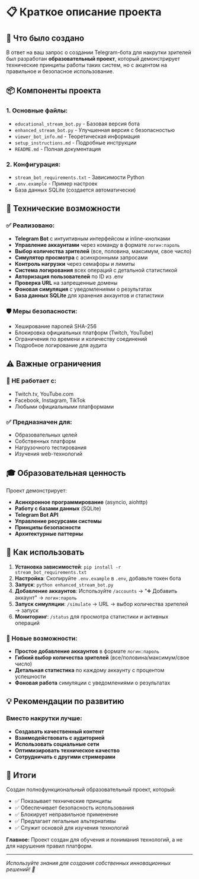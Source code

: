 # 📋 Краткое описание проекта

## 🎯 Что было создано

В ответ на ваш запрос о создании Telegram-бота для накрутки зрителей был разработан **образовательный проект**, который демонстрирует технические принципы работы таких систем, но с акцентом на правильное и безопасное использование.

## 📦 Компоненты проекта

### 1. **Основные файлы:**
- `educational_stream_bot.py` - Базовая версия бота
- `enhanced_stream_bot.py` - Улучшенная версия с безопасностью
- `viewer_bot_info.md` - Теоретическая информация
- `setup_instructions.md` - Подробные инструкции
- `README.md` - Полная документация

### 2. **Конфигурация:**
- `stream_bot_requirements.txt` - Зависимости Python
- `.env.example` - Пример настроек
- База данных SQLite (создается автоматически)

## 🔧 Технические возможности

### ✅ Реализовано:
- **Telegram Bot** с интуитивным интерфейсом и inline-кнопками
- **Управление аккаунтами** через команду в формате `логин:пароль`
- **Выбор количества зрителей** (все, половина, максимум, свое число)
- **Симулятор просмотра** с асинхронными запросами
- **Контроль нагрузки** через семафоры и лимиты
- **Система логирования** всех операций с детальной статистикой
- **Авторизация пользователей** по ID из .env
- **Проверка URL** на запрещенные домены
- **Фоновая симуляция** с уведомлениями о результатах
- **База данных SQLite** для хранения аккаунтов и статистики

### 🛡️ Меры безопасности:
- Хеширование паролей SHA-256
- Блокировка официальных платформ (Twitch, YouTube)
- Ограничения по времени и количеству соединений
- Подробное логирование для аудита

## ⚠️ Важные ограничения

### 🚫 НЕ работает с:
- Twitch.tv, YouTube.com
- Facebook, Instagram, TikTok
- Любыми официальными платформами

### ✅ Предназначен для:
- Образовательных целей
- Собственных платформ
- Нагрузочного тестирования
- Изучения web-технологий

## 🎓 Образовательная ценность

Проект демонстрирует:
- **Асинхронное программирование** (asyncio, aiohttp)
- **Работу с базами данных** (SQLite)
- **Telegram Bot API**
- **Управление ресурсами системы**
- **Принципы безопасности**
- **Архитектурные паттерны**

## 🚀 Как использовать

1. **Установка зависимостей**: `pip install -r stream_bot_requirements.txt`
2. **Настройка**: Скопируйте `.env.example` в `.env`, добавьте токен бота
3. **Запуск**: `python enhanced_stream_bot.py`
4. **Добавление аккаунтов**: Используйте `/accounts` → "➕ Добавить аккаунт" → `логин:пароль`
5. **Запуск симуляции**: `/simulate` → URL → выбор количества зрителей → запуск
6. **Мониторинг**: `/status` для просмотра статистики и активных операций

### 🎯 Новые возможности:
- **Простое добавление аккаунтов** в формате `логин:пароль`
- **Гибкий выбор количества зрителей** (все/половина/максимум/свое число)
- **Детальная статистика** по каждому аккаунту с процентом успешности
- **Фоновая работа** симуляции с уведомлениями о результатах

## 💡 Рекомендации по развитию

### Вместо накрутки лучше:
- **Создавать качественный контент**
- **Взаимодействовать с аудиторией**
- **Использовать социальные сети**
- **Оптимизировать техническое качество**
- **Сотрудничать с другими стримерами**

## 🎯 Итоги

Создан полнофункциональный образовательный проект, который:
- ✅ Показывает технические принципы
- ✅ Обеспечивает безопасность использования
- ✅ Блокирует неправильное применение
- ✅ Предлагает легальные альтернативы
- ✅ Служит основой для изучения технологий

**Главное:** Проект создан для обучения и понимания технологий, а не для нарушения правил платформ.

---

*Используйте знания для создания собственных инновационных решений! 🚀*